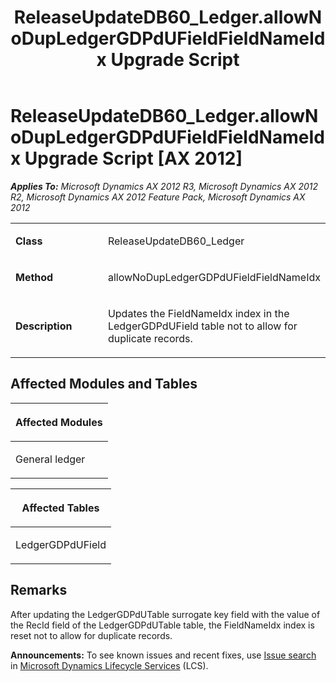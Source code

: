 ﻿---
title: ReleaseUpdateDB60_Ledger.allowNoDupLedgerGDPdUFieldFieldNameIdx Upgrade Script
TOCTitle: ReleaseUpdateDB60_Ledger.allowNoDupLedgerGDPdUFieldFieldNameIdx Upgrade Script
ms:assetid: 454d982e-584b-4237-3332-36a0f3bae96a
ms:mtpsurl: https://msdn.microsoft.com/en-us/library/JJ718934(v=AX.60)
ms:contentKeyID: 49707965
ms.date: 05/18/2015
mtps_version: v=AX.60
---

# ReleaseUpdateDB60\_Ledger.allowNoDupLedgerGDPdUFieldFieldNameIdx Upgrade Script [AX 2012]


_**Applies To:** Microsoft Dynamics AX 2012 R3, Microsoft Dynamics AX 2012 R2, Microsoft Dynamics AX 2012 Feature Pack, Microsoft Dynamics AX 2012_

<table>
<colgroup>
<col style="width: 50%" />
<col style="width: 50%" />
</colgroup>
<tbody>
<tr class="odd">
<td><p><strong>Class</strong></p></td>
<td><p>ReleaseUpdateDB60_Ledger</p></td>
</tr>
<tr class="even">
<td><p><strong>Method</strong></p></td>
<td><p>allowNoDupLedgerGDPdUFieldFieldNameIdx</p></td>
</tr>
<tr class="odd">
<td><p><strong>Description</strong></p></td>
<td><p>Updates the FieldNameIdx index in the LedgerGDPdUField table not to allow for duplicate records.</p></td>
</tr>
</tbody>
</table>


## Affected Modules and Tables

<table>
<colgroup>
<col style="width: 100%" />
</colgroup>
<thead>
<tr class="header">
<th><p>Affected Modules</p></th>
</tr>
</thead>
<tbody>
<tr class="odd">
<td><p>General ledger</p></td>
</tr>
</tbody>
</table>


<table>
<colgroup>
<col style="width: 100%" />
</colgroup>
<thead>
<tr class="header">
<th><p>Affected Tables</p></th>
</tr>
</thead>
<tbody>
<tr class="odd">
<td><p>LedgerGDPdUField</p></td>
</tr>
</tbody>
</table>


## Remarks

After updating the LedgerGDPdUTable surrogate key field with the value of the RecId field of the LedgerGDPdUTable table, the FieldNameIdx index is reset not to allow for duplicate records.

  
**Announcements:** To see known issues and recent fixes, use [Issue search](http://go.microsoft.com/fwlink/?linkid=389258) in [Microsoft Dynamics Lifecycle Services](http://go.microsoft.com/fwlink/?linkid=306505) (LCS).

